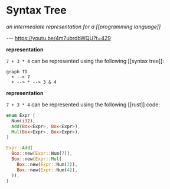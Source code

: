 # Syntax Tree

_an intermediate representation for a [[programming language]]_

--- <https://youtu.be/4m7ubrdbWQU?t=429>

**representation**

`7 + 3 * 4` can be represented using the following [[syntax tree]]:

```mermaid
graph TD
  + --> 7
  + --> * --> 3 & 4
```

**representation**

`7 + 3 * 4` can be represented using the following [[rust]] code:

```rust
enum Expr {
  Num(i32),
  Add(Box<Expr>, Box<Expr>),
  Mul(Box<Expr>, Box<Expr>),
}

Expr::Add(
  Box::new(Expr::Num(7)),
  Box::new(Expr::Mul(
    Box::new(Expr::Num(3)),
    Box::new(Expr::Num(4)),
  )),
)
```
